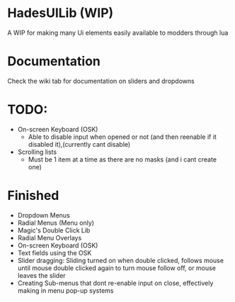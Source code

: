 # HadesUILib (WIP)
A WIP for making many Ui elements easily available to modders through lua
# Documentation
Check the wiki tab for documentation on sliders and dropdowns

# TODO:
* On-screen Keyboard (OSK)
  * Able to disable input when opened or not (and then reenable if it disabled it),(currently cant disable)
* Scrolling lists
  * Must be 1 item at a time as there are no masks (and i cant create one)

# Finished
* Dropdown Menus
* Radial Menus (Menu only)
* Magic's Double Click Lib
* Radial Menu Overlays
* On-screen Keyboard (OSK)
* Text fields using the OSK
* Slider dragging: Sliding turned on when double clicked, follows mouse until mouse double clicked again to turn mouse follow off, or mouse leaves the slider
* Creating Sub-menus that dont re-enable input on close, effectively making in menu pop-up systems
